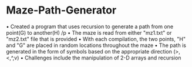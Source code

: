 # Maze-Path-Generator
•	Created a program that uses recursion to generate a path from one point(G) to another(H)  /p
•	The maze is read from either "mz1.txt" or "mz2.txt" file that is provided
•	With each compilation, the two points, "H" and "G" are placed in random locations throughout the maze
•	The path is generated in the form of symbols based on the appropriate direction (>,<,^,v)
•	Challenges include the manipulation of 2-D arrays and recursion
